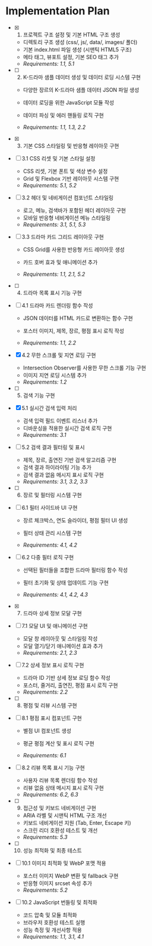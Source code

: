# Implementation Plan

- [x] 1. 프로젝트 구조 설정 및 기본 HTML 구조 생성




  - 디렉토리 구조 생성 (css/, js/, data/, images/ 폴더)
  - 기본 index.html 파일 생성 (시맨틱 HTML5 구조)
  - 메타 태그, 뷰포트 설정, 기본 SEO 태그 추가
  - _Requirements: 1.1, 5.1_




- [ ] 2. K-드라마 샘플 데이터 생성 및 데이터 로딩 시스템 구현
  - 다양한 장르의 K-드라마 샘플 데이터 JSON 파일 생성
  - 데이터 로딩을 위한 JavaScript 모듈 작성
  - 데이터 파싱 및 에러 핸들링 로직 구현


  - _Requirements: 1.1, 1.3, 2.2_

- [x] 3. 기본 CSS 스타일링 및 반응형 레이아웃 구현

- [ ] 3.1 CSS 리셋 및 기본 스타일 설정
  - CSS 리셋, 기본 폰트 및 색상 변수 설정
  - Grid 및 Flexbox 기반 레이아웃 시스템 구현
  - _Requirements: 5.1, 5.2_


- [ ] 3.2 헤더 및 네비게이션 컴포넌트 스타일링
  - 로고, 메뉴, 검색바가 포함된 헤더 레이아웃 구현
  - 모바일 반응형 네비게이션 메뉴 스타일링
  - _Requirements: 3.1, 5.1, 5.3_


- [ ] 3.3 드라마 카드 그리드 레이아웃 구현
  - CSS Grid를 사용한 반응형 카드 레이아웃 생성
  - 카드 호버 효과 및 애니메이션 추가

  - _Requirements: 1.1, 2.1, 5.2_

- [ ] 4. 드라마 목록 표시 기능 구현
- [ ] 4.1 드라마 카드 렌더링 함수 작성
  - JSON 데이터를 HTML 카드로 변환하는 함수 구현

  - 포스터 이미지, 제목, 장르, 평점 표시 로직 작성
  - _Requirements: 1.1, 2.2_

- [x] 4.2 무한 스크롤 및 지연 로딩 구현

  - Intersection Observer를 사용한 무한 스크롤 기능 구현
  - 이미지 지연 로딩 시스템 추가
  - _Requirements: 1.2_

- [ ] 5. 검색 기능 구현
- [x] 5.1 실시간 검색 입력 처리

  - 검색 입력 필드 이벤트 리스너 추가
  - 디바운싱을 적용한 실시간 검색 로직 구현
  - _Requirements: 3.1_


- [ ] 5.2 검색 결과 필터링 및 표시
  - 제목, 장르, 출연진 기반 검색 알고리즘 구현
  - 검색 결과 하이라이팅 기능 추가
  - 검색 결과 없음 메시지 표시 로직 구현
  - _Requirements: 3.1, 3.2, 3.3_


- [ ] 6. 장르 및 필터링 시스템 구현
- [ ] 6.1 필터 사이드바 UI 구현
  - 장르 체크박스, 연도 슬라이더, 평점 필터 UI 생성

  - 필터 상태 관리 시스템 구현
  - _Requirements: 4.1, 4.2_

- [ ] 6.2 다중 필터 로직 구현
  - 선택된 필터들을 조합한 드라마 필터링 함수 작성

  - 필터 초기화 및 상태 업데이트 기능 구현
  - _Requirements: 4.1, 4.2, 4.3_

- [x] 7. 드라마 상세 정보 모달 구현

- [ ] 7.1 모달 UI 및 애니메이션 구현
  - 모달 창 레이아웃 및 스타일링 작성
  - 모달 열기/닫기 애니메이션 효과 추가
  - _Requirements: 2.1, 2.3_


- [ ] 7.2 상세 정보 표시 로직 구현
  - 드라마 ID 기반 상세 정보 로딩 함수 작성
  - 포스터, 줄거리, 출연진, 평점 표시 로직 구현
  - _Requirements: 2.2_


- [ ] 8. 평점 및 리뷰 시스템 구현
- [ ] 8.1 평점 표시 컴포넌트 구현
  - 별점 UI 컴포넌트 생성
  - 평균 평점 계산 및 표시 로직 구현


  - _Requirements: 6.1_

- [ ] 8.2 리뷰 목록 표시 기능 구현
  - 사용자 리뷰 목록 렌더링 함수 작성
  - 리뷰 없음 상태 메시지 표시 로직 구현
  - _Requirements: 6.2, 6.3_

- [ ] 9. 접근성 및 키보드 네비게이션 구현
  - ARIA 라벨 및 시맨틱 HTML 구조 개선
  - 키보드 네비게이션 지원 (Tab, Enter, Escape 키)
  - 스크린 리더 호환성 테스트 및 개선
  - _Requirements: 5.3_

- [ ] 10. 성능 최적화 및 최종 테스트
- [ ] 10.1 이미지 최적화 및 WebP 포맷 적용
  - 포스터 이미지 WebP 변환 및 fallback 구현
  - 반응형 이미지 srcset 속성 추가
  - _Requirements: 5.2_

- [ ] 10.2 JavaScript 번들링 및 최적화
  - 코드 압축 및 모듈 최적화
  - 브라우저 호환성 테스트 실행
  - 성능 측정 및 개선사항 적용
  - _Requirements: 1.1, 3.1, 4.1_